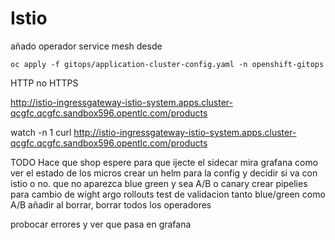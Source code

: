 # Istio
añado operador service mesh
desde 
```
oc apply -f gitops/application-cluster-config.yaml -n openshift-gitops
```
HTTP no HTTPS

http://istio-ingressgateway-istio-system.apps.cluster-qcgfc.qcgfc.sandbox596.opentlc.com/products

watch -n 1 curl http://istio-ingressgateway-istio-system.apps.cluster-qcgfc.qcgfc.sandbox596.opentlc.com/products



TODO
Hace que shop espere para que ijecte el sidecar
mira grafana como ver el estado de los micros
crear un helm para la config y decidir si va con istio o no. que no aparezca blue green y sea A/B o canary
crear pipelies para cambio de wight
argo rollouts
test de validacion tanto blue/green como A/B
añadir al borrar, borrar todos los operadores




probocar errores y ver que pasa en grafana
